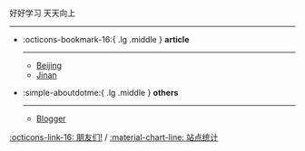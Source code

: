 #  

<!-- <center><font class="custom-font ml3">好好学习 天天向上</font></center>
<script src="https://cdn.statically.io/libs/animejs/2.0.2/anime.min.js"></script> -->
好好学习 天天向上

<style>
    .custom-font {
    font-size: 38px; /* 默认字体大小为8px */
    color:rgb(6, 70, 149);
}
@media (max-width: 768px) { /* 假设768px及以下为移动端 */
    .custom-font {
        font-size: 32px; /* 移动端字体大小为6px */
    }
}
</style>

***  


<div class="grid cards" markdown>

-   :octicons-bookmark-16:{ .lg .middle } __article__

    ---

    - [Beijing](Essays/Travel/beijing.md)
    - [Jinan](Essays/Travel/jinan.md)

    
    
-   :simple-aboutdotme:{ .lg .middle } __others__

    ---

    <!-- - [留言板](waline.md) -->
    - [Blogger](blog/index.md)  
    <!-- - [:octicons-arrow-right-24: 了解我](about/geren.md)[^see-how-much-I-love-you] -->

</div>

[:octicons-link-16: 朋友们!](link.md) / 
[:material-chart-line: 站点统计](javascript:toggle_statistics();)

<div id="statistics" markdown="1" class="card" style="width: 27em; border-color: transparent; opacity: 0; font-size: 75%">
<div style="padding-left: 1em;" markdown="1">
页面总数：{{pages}}  
总字数：{{words}}  
代码块行数：{{codes}}  
网站运行时间：<span id="web-time"></span>
</div>
</div>

<style>
.md-grid {
  max-width: 1220px;
}
</style>





<script>
function updateTime() {
    var date = new Date();
    var now = date.getTime();
    var startDate = new Date("2024/06/27 10:21:33");
    var start = startDate.getTime();
    var diff = now - start;
    var y, d, h, m;
    y = Math.floor(diff / (365 * 24 * 3600 * 1000));
    diff -= y * 365 * 24 * 3600 * 1000;
    d = Math.floor(diff / (24 * 3600 * 1000));
    h = Math.floor(diff / (3600 * 1000) % 24);
    m = Math.floor(diff / (60 * 1000) % 60);
    if (y == 0) {
        document.getElementById("web-time").innerHTML = d + "<span class=\"heti-spacing\"> </span>天<span class=\"heti-spacing\"> </span>" + h + "<span class=\"heti-spacing\"> </span>小时<span class=\"heti-spacing\"> </span>" + m + "<span class=\"heti-spacing\"> </span>分钟";
    } else {
        document.getElementById("web-time").innerHTML = y + "<span class=\"heti-spacing\"> </span>年<span class=\"heti-spacing\"> </span>" + d + "<span class=\"heti-spacing\"> </span>天<span class=\"heti-spacing\"> </span>" + h + "<span class=\"heti-spacing\"> </span>小时<span class=\"heti-spacing\"> </span>" + m + "<span class=\"heti-spacing\"> </span>分钟";
    }
    setTimeout(updateTime, 1000 * 60);
}
updateTime();
function toggle_statistics() {
    var statistics = document.getElementById("statistics");
    if (statistics.style.opacity == 0) {
        statistics.style.opacity = 1;
    } else {
        statistics.style.opacity = 0;
    }
}
</script>
